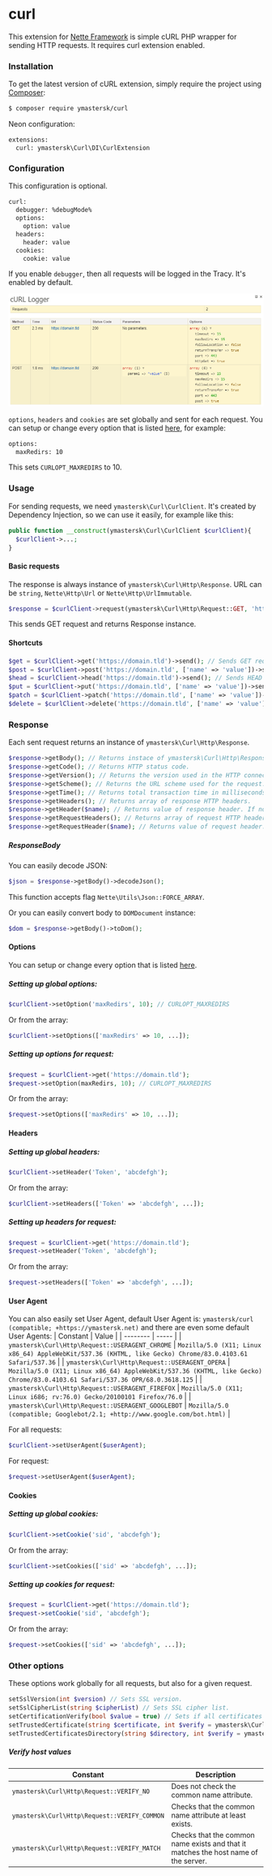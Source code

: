 # curl
This extension for [Nette Framework](https://nette.org/) is simple cURL PHP wrapper for sending HTTP requests. It requires curl extension enabled.
### Installation
To get the latest version of cURL extension, simply require the project using [Composer](https://getcomposer.org/):
```sh
$ composer require ymastersk/curl
```
Neon configuration:
```neon
extensions:
  curl: ymastersk\Curl\DI\CurlExtension
```
### Configuration
This configuration is optional.
```neon
curl:
  debugger: %debugMode%
  options:
    option: value
  headers:
    header: value
  cookies:
    cookie: value
```
If you enable `debugger`, then all requests will be logged in the Tracy. It's enabled by default.

![tracy](tracy.png)

`options`, `headers` and `cookies` are set globally and sent for each request.
You can setup or change every option that is listed [here](https://www.php.net/curl_setopt), for example:
```neon
options:
  maxRedirs: 10
```
This sets `CURLOPT_MAXREDIRS` to 10.
### Usage
For sending requests, we need `ymastersk\Curl\CurlClient`. It's created by Dependency Injection, so we can use it easily, for example like this:
```php
public function __construct(ymastersk\Curl\CurlClient $curlClient){
  $curlClient->...;
}
```
#### Basic requests
The response is always instance of `ymastersk\Curl\Http\Response`. URL can be `string`, `Nette\Http\Url` or `Nette\Http\UrlImmutable`. 
```php
$response = $curlClient->request(ymastersk\Curl\Http\Request::GET, 'https://domain.tld')->send();
```
This sends GET request and returns Response instance.
#### Shortcuts
```php
$get = $curlClient->get('https://domain.tld')->send(); // Sends GET request.
$post = $curlClient->post('https://domain.tld', ['name' => 'value'])->send(); // Sends POST request with post parameter 'name' with value 'value'. 
$head = $curlClient->head('https://domain.tld')->send(); // Sends HEAD request.
$put = $curlClient->put('https://domain.tld', ['name' => 'value'])->send(); // Sends PUT request with parameter 'name' with value 'value'. 
$patch = $curlClient->patch('https://domain.tld', ['name' => 'value'])->send(); // Sends PATCH request with parameter 'name' with value 'value'. 
$delete = $curlClient->delete('https://domain.tld', ['name' => 'value'])->send(); // Sends DELETE request with parameter 'name' with value 'value'. 
```
### Response
Each sent request returns an instance of `ymastersk\Curl\Http\Response`.
```php
$response->getBody(); // Returns instace of ymastersk\Curl\Http\ResponseBody or raw response body.
$response->getCode(); // Returns HTTP status code.
$response->getVersion(); // Returns the version used in the HTTP connection.
$response->getScheme(); // Returns the URL scheme used for the request.
$response->getTime(); // Returns total transaction time in milliseconds for transfer.
$response->getHeaders(); // Returns array of response HTTP headers.
$response->getHeader($name); // Returns value of response header. If not exists returns null.
$response->getRequestHeaders(); // Returns array of request HTTP headers.
$response->getRequestHeader($name); // Returns value of request header. If not exists returns null.
```
##### ResponseBody
You can easily decode JSON:
```php
$json = $response->getBody()->decodeJson();
```
This function accepts flag `Nette\Utils\Json::FORCE_ARRAY`.

Or you can easily convert body to `DOMDocument` instance:
```php
$dom = $response->getBody()->toDom();
```
#### Options
You can setup or change every option that is listed [here](https://www.php.net/curl_setopt).
##### Setting up global options:
```php
$curlClient->setOption('maxRedirs', 10); // CURLOPT_MAXREDIRS
```
Or from the array:
```php
$curlClient->setOptions(['maxRedirs' => 10, ...]);
```
##### Setting up options for request:
```php
$request = $curlClient->get('https://domain.tld');
$request->setOption(maxRedirs, 10); // CURLOPT_MAXREDIRS
```
Or from the array:
```php
$request->setOptions(['maxRedirs' => 10, ...]);
```
#### Headers
##### Setting up global headers:
```php
$curlClient->setHeader('Token', 'abcdefgh');
```
Or from the array:
```php
$curlClient->setHeaders(['Token' => 'abcdefgh', ...]);
```
##### Setting up headers for request:
```php
$request = $curlClient->get('https://domain.tld');
$request->setHeader('Token', 'abcdefgh');
```
Or from the array:
```php
$request->setHeaders(['Token' => 'abcdefgh', ...]);
```
#### User Agent
You can also easily set User Agent, default User Agent is: `ymastersk/curl (compatible; +https://ymastersk.net)` and there are even some default User Agents:
| Constant | Value |
| -------- | ----- |
| `ymastersk\Curl\Http\Request::USERAGENT_CHROME` | `Mozilla/5.0 (X11; Linux x86_64) AppleWebKit/537.36 (KHTML, like Gecko) Chrome/83.0.4103.61 Safari/537.36` |
| `ymastersk\Curl\Http\Request::USERAGENT_OPERA` | `Mozilla/5.0 (X11; Linux x86_64) AppleWebKit/537.36 (KHTML, like Gecko) Chrome/83.0.4103.61 Safari/537.36 OPR/68.0.3618.125` |
| `ymastersk\Curl\Http\Request::USERAGENT_FIREFOX` | `Mozilla/5.0 (X11; Linux i686; rv:76.0) Gecko/20100101 Firefox/76.0` |
| `ymastersk\Curl\Http\Request::USERAGENT_GOOGLEBOT` | `Mozilla/5.0 (compatible; Googlebot/2.1; +http://www.google.com/bot.html)` |

For all requests:
```php
$curlClient->setUserAgent($userAgent);
```
For request:
```php
$request->setUserAgent($userAgent);
```
#### Cookies
##### Setting up global cookies:
```php
$curlClient->setCookie('sid', 'abcdefgh');
```
Or from the array:
```php
$curlClient->setCookies(['sid' => 'abcdefgh', ...]);
```
##### Setting up cookies for request:
```php
$request = $curlClient->get('https://domain.tld');
$request->setCookie('sid', 'abcdefgh');
```
Or from the array:
```php
$request->setCookies(['sid' => 'abcdefgh', ...]);
```
### Other options
These options work globally for all requests, but also for a given request.
```php
setSslVersion(int $version) // Sets SSL version.
setSslCipherList(string $cipherList) // Sets SSL cipher list.
setCertificationVerify(bool $value = true) // Sets if all certificates are trusted by default.
setTrustedCertificate(string $certificate, int $verify = ymastersk\Curl\Http\Request::VERIFY_MATCH) // Sets path to the trusted certificate.
setTrustedCertificatesDirectory(string $directory, int $verify = ymastersk\Curl\Http\Request::VERIFY_MATCH) // Sets path to directory which contains trusted certificates.
```
##### Verify host values
| Constant | Description |
| -------- | ----------- |
| `ymastersk\Curl\Http\Request::VERIFY_NO` | Does not check the common name attribute. |
| `ymastersk\Curl\Http\Request::VERIFY_COMMON` | Checks that the common name attribute at least exists. |
| `ymastersk\Curl\Http\Request::VERIFY_MATCH` | Checks that the common name exists and that it matches the host name of the server. |